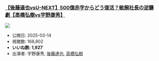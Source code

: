 ### [【後藤達也vsU-NEXT】500億赤字からどう復活？敏腕社長の逆襲劇【高橋弘樹vs宇野康秀】](https://www.youtube.com/watch?v=VDrejHzEXFs)
[![](https://img.youtube.com/vi/VDrejHzEXFs/sddefault.jpg)](https://www.youtube.com/watch?v=VDrejHzEXFs)
-   公開日: 2025-03-14
-   視聴数: 168,802
-   **いいね数: 1,927**
-   出演者: 宇野康秀, [後藤達也](/rehacq_fan/people/後藤達也 "wikilink"), [高橋弘樹](/rehacq_fan/people/高橋弘樹 "wikilink")
